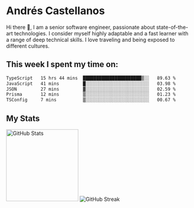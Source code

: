 # Andrés Castellanos

Hi there 👋, I am a senior software engineer, passionate about state-of-the-art technologies. I consider myself highly adaptable and a fast learner with a range of deep technical skills. I love traveling and being exposed to different cultures.

## This week I spent my time on:

<!--START_SECTION:waka-->

```txt
TypeScript   15 hrs 44 mins  ██████████████████████▒░░   89.63 %
JavaScript   41 mins         █░░░░░░░░░░░░░░░░░░░░░░░░   03.98 %
JSON         27 mins         ▓░░░░░░░░░░░░░░░░░░░░░░░░   02.59 %
Prisma       12 mins         ▒░░░░░░░░░░░░░░░░░░░░░░░░   01.23 %
TSConfig     7 mins          ▒░░░░░░░░░░░░░░░░░░░░░░░░   00.67 %
```

<!--END_SECTION:waka-->

## My Stats

<img height="195" src="https://github-readme-stats.vercel.app/api?username=andrescv&show_icons=true&theme=onedark&hide_border=true&card_width=495" alt="GitHub Stats" />

<img src="https://streak-stats.demolab.com?user=andrescv&theme=one-dark-pro&hide_border=true" alt="GitHub Streak" />
